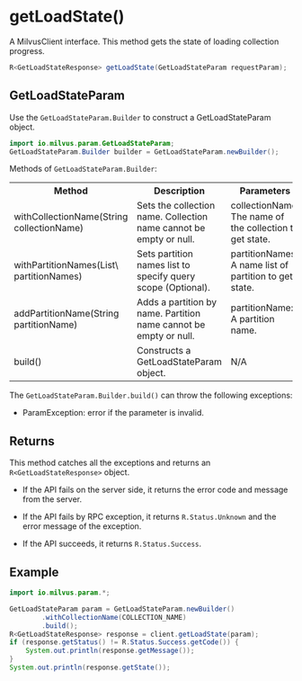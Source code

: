 # getLoadState()

A MilvusClient interface. This method gets the state of loading collection progress.

```java
R<GetLoadStateResponse> getLoadState(GetLoadStateParam requestParam);
```

## GetLoadStateParam

Use the `GetLoadStateParam.Builder` to construct a GetLoadStateParam object.

```java
import io.milvus.param.GetLoadStateParam;
GetLoadStateParam.Builder builder = GetLoadStateParam.newBuilder();
```

Methods of `GetLoadStateParam.Builder`:

<table>
    <tr>
        <th>Method</th>
        <th>Description</th>
        <th>Parameters</th>
    </tr>
    <tr>
        <td>withCollectionName(String collectionName)</td>
        <td>Sets the collection name. Collection name cannot be empty or null.</td>
        <td>collectionName: The name of the collection to get state.</td>
    </tr>
    <tr>
        <td>withPartitionNames(List\<String> partitionNames)</td>
        <td>Sets partition names list to specify query scope (Optional).</td>
        <td>partitionNames: <br/>A name list of partition to get state.</td>
    </tr>
    <tr>
        <td>addPartitionName(String partitionName)</td>
        <td>Adds a partition by name. Partition name cannot be empty or null.</td>
        <td>partitionName: A partition name.</td>
    </tr>
    <tr>
        <td>build()</td>
        <td>Constructs a GetLoadStateParam object.</td>
        <td>N/A</td>
    </tr>
</table>

The `GetLoadStateParam.Builder.build()` can throw the following exceptions:

- ParamException: error if the parameter is invalid.

## Returns

This method catches all the exceptions and returns an `R<GetLoadStateResponse>` object.

- If the API fails on the server side, it returns the error code and message from the server.

- If the API fails by RPC exception, it returns `R.Status.Unknown` and the error message of the exception.

- If the API succeeds, it returns `R.Status.Success`.

## Example

```java
import io.milvus.param.*;

GetLoadStateParam param = GetLoadStateParam.newBuilder()
        .withCollectionName(COLLECTION_NAME)
        .build();
R<GetLoadStateResponse> response = client.getLoadState(param);
if (response.getStatus() != R.Status.Success.getCode()) {
    System.out.println(response.getMessage());
}
System.out.println(response.getState());
```

